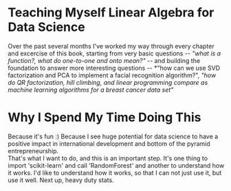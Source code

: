 # Teaching Myself Linear Algebra for Data Science
Over the past several months I've worked my way through every chapter and excercise of this book, 
starting from very basic questions -- *"what is a function?, what do one-to-one and onto mean?"* -- and building the foundation to 
answer more interesting questions -- *"how can we use SVD factorization and PCA to implement a facial recognition algorithm?", 
*"how do QR factorization, hill climbing, and linear programming compare as machine learning algorithms for a breast cancer data set"*

# Why I Spend My Time Doing This
Because it's fun :) Because I see huge potential for data science to have a positive impact in international development and bottom of the pyramid entrepreneurship.  
That's what I want to do, and this is an important step.  It's one thing to import 'scikit-learn' and call 'RandomForest' and another 
to understand how it works.  I'd like to understand how it works, so that I can not just use it, but use it well.  Next up, heavy duty stats.  



